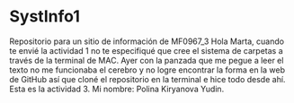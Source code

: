 # SystInfo1
Repositorio para un sitio de información de MF0967_3
Hola Marta, cuando te envié la actividad 1 no te especifiqué que cree el sistema de carpetas a través de la terminal de MAC. Ayer con la panzada que me pegue a leer el texto no me funcionaba el cerebro y no logre encontrar la forma en la web de GitHub así que cloné el repositorio en la terminal e hice todo desde ahí.
Esta es la actividad 3. 
Mi nombre: Polina Kiryanova Yudin.
